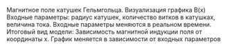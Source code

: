 Магнитное поле катушек Гельмгольца. Визуализация графика B(x)
Входные параметры: радиус катушек, количество витков в катушках, величина тока. Входные параметры меняются в реальном времени.
Итоговый вид модели: Зависимость магнитной индукции поля от координаты x. График меняется в зависимости от входных параметров
